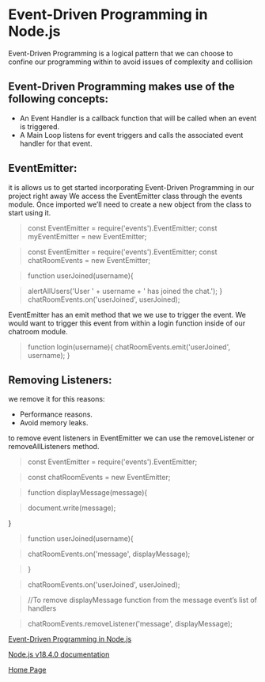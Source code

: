 # Event-Driven Programming in Node.js

Event-Driven Programming is a logical pattern that we can choose to confine our programming within to avoid issues of complexity and collision

## Event-Driven Programming makes use of the following concepts:

- An Event Handler is a callback function that will be called when an event is triggered.
- A Main Loop listens for event triggers and calls the associated event handler for that event.

## EventEmitter:
it is allows us to get started incorporating Event-Driven Programming in our project right away
We access the EventEmitter class through the events module. Once imported we’ll need to create a new object from the class to start using it.

> const EventEmitter = require('events').EventEmitter;
const myEventEmitter = new EventEmitter;

> const EventEmitter = require('events').EventEmitter;
const chatRoomEvents = new EventEmitter;

> function userJoined(username){
 
  > alertAllUsers('User ' + username + ' has joined the chat.');
}
chatRoomEvents.on('userJoined', userJoined);

EventEmitter has an emit method that we we use to trigger the event. We would want to trigger this event from within a login function inside of our chatroom module.
> function login(username){
  chatRoomEvents.emit('userJoined', username);
}

## Removing Listeners:
we remove it for this reasons:
* Performance reasons.
* Avoid memory leaks.

to remove event listeners in EventEmitter we can use the removeListener or removeAllListeners method.

> const EventEmitter = require('events').EventEmitter;

>const chatRoomEvents = new EventEmitter;

>function displayMessage(message){

>document.write(message);

}

>function userJoined(username){

>chatRoomEvents.on('message', displayMessage);

>}

>chatRoomEvents.on('userJoined', userJoined);

> //To remove displayMessage function from the message event’s list of handlers

> chatRoomEvents.removeListener('message', displayMessage);


[Event-Driven Programming in Node.js](https://www.digitalocean.com/community/tutorials/nodejs-event-driven-programming)

[Node.js v18.4.0 documentation](https://nodejs.org/api/events.html)

[Home Page](./README.md)